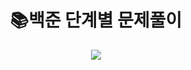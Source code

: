 
<div align=center><h1>📚백준 단계별 문제풀이</h1> <img src="https://img.shields.io/badge/java-007396?style=for-the-badge&logo=java&logoColor=white"></div>

